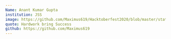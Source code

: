```yaml
---
Name: Anant Kumar Gupta
institution: JSS
image: https://github.com/Maximus619/Hacktoberfest2020/blob/master/static/images/Maximus619.jpg
quote: Hardwork bring Success
github: https://github.com/Maximus619
---
```

